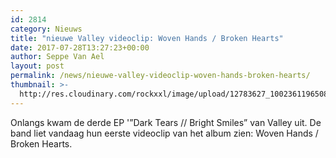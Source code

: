 ```yaml
---
id: 2814
category: Nieuws
title: "nieuwe Valley videoclip: Woven Hands / Broken Hearts"
date: 2017-07-28T13:27:23+00:00
author: Seppe Van Ael
layout: post
permalink: /news/nieuwe-valley-videoclip-woven-hands-broken-hearts/
thumbnail: >-
  http://res.cloudinary.com/rockxxl/image/upload/12783627_1002361196508450_4385062972805357520_o.jpg
---
```

Onlangs kwam de derde EP '&#8221;Dark Tears // Bright Smiles&#8221; van Valley uit. De band liet vandaag hun eerste videoclip van het album zien: Woven Hands / Broken Hearts.
